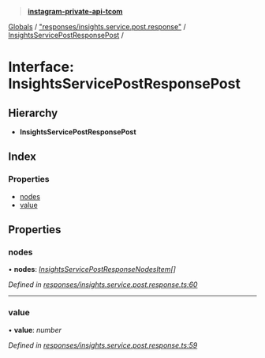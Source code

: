 > **[instagram-private-api-tcom](../README.md)**

[Globals](../README.md) / ["responses/insights.service.post.response"](../modules/_responses_insights_service_post_response_.md) / [InsightsServicePostResponsePost](_responses_insights_service_post_response_.insightsservicepostresponsepost.md) /

# Interface: InsightsServicePostResponsePost

## Hierarchy

* **InsightsServicePostResponsePost**

## Index

### Properties

* [nodes](_responses_insights_service_post_response_.insightsservicepostresponsepost.md#nodes)
* [value](_responses_insights_service_post_response_.insightsservicepostresponsepost.md#value)

## Properties

###  nodes

• **nodes**: *[InsightsServicePostResponseNodesItem](_responses_insights_service_post_response_.insightsservicepostresponsenodesitem.md)[]*

*Defined in [responses/insights.service.post.response.ts:60](https://github.com/cuonglnhust/instagram-private-api-tcom/blob/3e16058/src/responses/insights.service.post.response.ts#L60)*

___

###  value

• **value**: *number*

*Defined in [responses/insights.service.post.response.ts:59](https://github.com/cuonglnhust/instagram-private-api-tcom/blob/3e16058/src/responses/insights.service.post.response.ts#L59)*